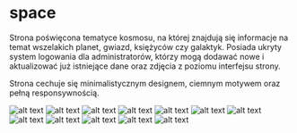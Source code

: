 # space
Strona poświęcona tematyce kosmosu, na której znajdują się informacje na temat wszelakich planet, gwiazd, księżyców czy galaktyk. Posiada ukryty system
logowania dla administratorów, którzy mogą dodawać nowe i aktualizować już istniejące dane oraz zdjęcia z poziomu interfejsu strony.

Strona cechuje się minimalistycznym designem, ciemnym motywem oraz pełną responsywnością.

![alt text](https://github.com/viperproo/space/blob/master/screenshots/G%C5%82%C3%B3wna.png)
![alt text](https://github.com/viperproo/space/blob/master/screenshots/Galeria.jpg)
![alt text](https://github.com/viperproo/space/blob/master/screenshots/Ksi%C4%99%C5%BCyce.png)
![alt text](https://github.com/viperproo/space/blob/master/screenshots/Planety.png)
![alt text](https://github.com/viperproo/space/blob/master/screenshots/Gwiazdy.png)
![alt text](https://github.com/viperproo/space/blob/master/screenshots/Galaktyki.png)
![alt text](https://github.com/viperproo/space/blob/master/screenshots/Neptun.png)
![alt text](https://github.com/viperproo/space/blob/master/screenshots/Logowanie.png)
![alt text](https://github.com/viperproo/space/blob/master/screenshots/Panel%20usera.png)
![alt text](https://github.com/viperproo/space/blob/master/screenshots/Neptun%20dla%20Admina.png)
![alt text](https://github.com/viperproo/space/blob/master/screenshots/Edytowanie%20obiektu.png)
![alt text](https://github.com/viperproo/space/blob/master/screenshots/rwd%20screen.png)
